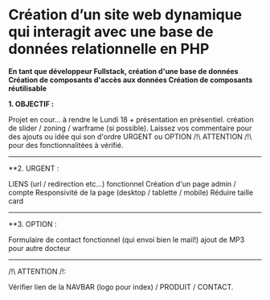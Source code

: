 # Création d’un site web dynamique qui interagit avec une base de données relationnelle en PHP

**En tant que développeur Fullstack, création d'une base de données Création de composants d'accès aux données Création de composants réutilisable**


**1. OBJECTIF :**

Projet en cour... à rendre le Lundi 18 + présentation en présentiel. 
création de slider / zoning / warframe (si possible).
Laissez vos commentaire pour des ajouts ou idée qui son d'ordre URGENT ou OPTION
/!\ ATTENTION /!\ pour des fonctionnalitées à vérifié.

--------------------------------------------------------------------------------------------
**2. URGENT :

LIENS (url / redirection etc...) fonctionnel
Création d'un page admin / compte
Responsivité de la page (desktop / tablette / mobile)
Réduire taille card

--------------------------------------------------------------------------------------------
**3. OPTION :

Formulaire de contact fonctionnel (qui envoi bien le mail!)
ajout de MP3 pour autre docteur

--------------------------------------------------------------------------------------------
/!\ ATTENTION /!\:

Vérifier lien de la NAVBAR (logo pour index) / PRODUIT / CONTACT.
